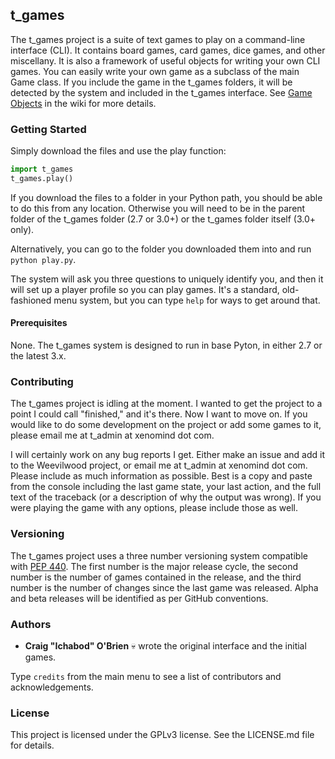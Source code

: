 ## t_games

The t_games project is a suite of text games to play on a command-line interface (CLI). It contains board games, card games, dice games, and other miscellany. It is also a framework of useful objects for writing your own CLI games. You can easily write your own game as a subclass of the main Game class. If you include the game in the t_games folders, it will be detected by the system and included in the t_games interface. See [Game Objects](https://github.com/ichabod801/t_games/wiki/Game-Objects) in the wiki for more details.

### Getting Started

Simply download the files and use the play function:

```python
import t_games
t_games.play()
```

If you download the files to a folder in your Python path, you should be able to do this from any location. Otherwise you will need to be in the parent folder of the t_games folder (2.7 or 3.0+) or the t_games folder itself (3.0+ only).

Alternatively, you can go to the folder you downloaded them into and run `python play.py`.

The system will ask you three questions to uniquely identify you, and then it will set up a player profile so you can play games. It's a standard, old-fashioned menu system, but you can type `help` for ways to get around that.

#### Prerequisites

None. The t_games system is designed to run in base Pyton, in either 2.7 or the latest 3.x.

### Contributing

The t_games project is idling at the moment. I wanted to get the project to a point I could call "finished," and it's there. Now I want to move on. If you would like to do some development on the project or add some games to it, please email me at t_admin at xenomind dot com.

I will certainly work on any bug reports I get. Either make an issue and add it to the Weevilwood project, or email me at t_admin at xenomind dot com. Please include as much information as possible. Best is a copy and paste from the console including the last game state, your last action, and the full text of the traceback (or a description of why the output was wrong). If you were playing the game with any options, please include those as well.

### Versioning

The t_games project uses a three number versioning system compatible with [PEP 440](https://www.python.org/dev/peps/pep-0440/). The first number is the major release cycle, the second number is the number of games contained in the release, and the third number is the number of changes since the last game was released. Alpha and beta releases will be identified as per GitHub conventions.

### Authors

* **Craig "Ichabod" O'Brien** :skull: wrote the original interface and the initial games.

Type `credits` from the main menu to see a list of contributors and acknowledgements.

### License

This project is licensed under the GPLv3 license. See the LICENSE.md file for details.